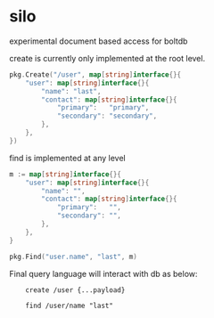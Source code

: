 # silo

experimental document based access for boltdb

create is currently only implemented at the root level.

```go
pkg.Create("/user", map[string]interface{}{
    "user": map[string]interface{}{
        "name": "last",
        "contact": map[string]interface{}{
            "primary":   "primary",
            "secondary": "secondary",
        },
    },
})
```

find is implemented at any level

```go
m := map[string]interface{}{
    "user": map[string]interface{}{
        "name": "",
        "contact": map[string]interface{}{
            "primary":   "",
            "secondary": "",
        },
    },
}

pkg.Find("user.name", "last", m)

```

Final query language will interact with db as below:

```
    create /user {...payload}

    find /user/name "last"
```